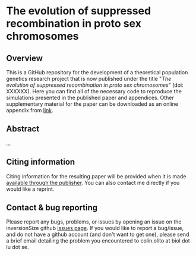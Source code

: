 # The evolution of suppressed recombination in proto sex chromosomes

## Overview

This is a GitHub repository for the development of a theoretical population genetics research project that is now published under the title "*The evolution of suppressed recombination in proto sex chromosomes*" (doi: XXXXXX). Here you can find all of the necessary code to reproduce the simulations presented in the published paper and appendices. Other supplementary material for the paper can be downloaded as an online appendix from [link](URL).


## Abstract

...



## Citing information

Citing information for the resulting paper will be provided when it is made [available through the publisher](URL). You can also contact me directly if you would like a reprint. 


## Contact & bug reporting

Please report any bugs, problems, or issues by opening an issue on the inversionSize github [issues page](https://github.com/colin-olito/protoSexChromInversionSize/issues). If you would like to report a bug/issue, and do not have a github account (and don't want to get one), please send a brief email detailing the problem you encountered to colin.olito at biol dot lu dot se.